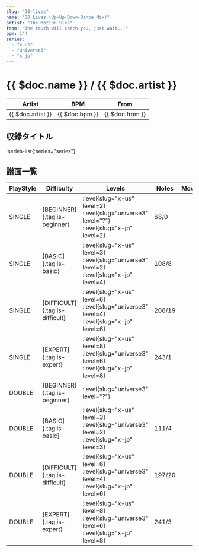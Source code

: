 ```yaml
---
slug: "30-lives"
name: "30 Lives (Up-Up-Down-Dance Mix)"
artist: "The Motion Sick"
from: "The truth will catch you, just wait..."
bpm: 144
series:
  - "x-us"
  - "universe3"
  - "x-jp"
---
```


# {{ $doc.name }} / {{ $doc.artist }}

|Artist|BPM|From|
|------|---|----|
|{{ $doc.artist }}|{{ $doc.bpm }}|{{ $doc.from }}|

## 収録タイトル

:series-list{:series="series"}

## 譜面一覧

|PlayStyle|Difficulty|Levels|Notes|Movie|
|---------|----------|------|-----|-----|
|SINGLE|[BEGINNER]{.tag.is-beginner}|<div class="field is-grouped is-grouped-multiline"> :level{slug="x-us" level=2} :level{slug="universe3" level="?"} :level{slug="x-jp" level=2}</div>|68/0||
|SINGLE|[BASIC]{.tag.is-basic}|<div class="field is-grouped is-grouped-multiline"> :level{slug="x-us" level=3} :level{slug="universe3" level=2} :level{slug="x-jp" level=4}</div>|108/8||
|SINGLE|[DIFFICULT]{.tag.is-difficult}|<div class="field is-grouped is-grouped-multiline"> :level{slug="x-us" level=6} :level{slug="universe3" level=4} :level{slug="x-jp" level=6}</div>|208/19||
|SINGLE|[EXPERT]{.tag.is-expert}|<div class="field is-grouped is-grouped-multiline"> :level{slug="x-us" level=8} :level{slug="universe3" level=6} :level{slug="x-jp" level=8}</div>|243/1||
|DOUBLE|[BEGINNER]{.tag.is-beginner}|<div class="field is-grouped is-grouped-multiline"> :level{slug="universe3" level="?"}</div>|||
|DOUBLE|[BASIC]{.tag.is-basic}|<div class="field is-grouped is-grouped-multiline"> :level{slug="x-us" level=3} :level{slug="universe3" level=2} :level{slug="x-jp" level=3}</div>|111/4||
|DOUBLE|[DIFFICULT]{.tag.is-difficult}|<div class="field is-grouped is-grouped-multiline"> :level{slug="x-us" level=6} :level{slug="universe3" level=4} :level{slug="x-jp" level=6}</div>|197/20||
|DOUBLE|[EXPERT]{.tag.is-expert}|<div class="field is-grouped is-grouped-multiline"> :level{slug="x-us" level=8} :level{slug="universe3" level=6} :level{slug="x-jp" level=8}</div>|241/3||
